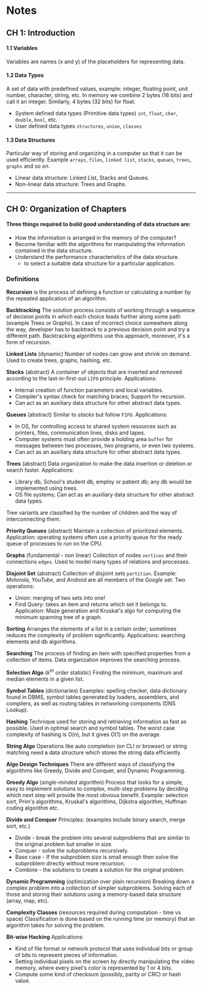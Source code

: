 # Notes

## CH 1: Introduction

#### 1.1 Variables

Variables are names (x and y) of the placeholders for representing data.

#### 1.2 Data Types

A set of data with predefined values, example: integer, floating point, unit number, character, string, etc. In memory we combine 2 bytes (16 bits) and call it an integer. Similarly, 4 bytes (32 bits) for float.

* System defined data types (Primitive data types) `int`, `float`, `char`, `double`, `bool`, etc.
* User defined data types `structures`, `union`, `classes`

#### 1.3 Data Structures

Particular way of storing and organizing in a computer so that it can be used efficiently. Example `arrays`, `files`, `linked list`, `stacks`, `queues`, `trees`, `graphs` and so on.

* Linear data structure: Linked List, Stacks and Queues.
* Non-linear data structure: Trees and Graphs.

___

## CH 0: Organization of Chapters

#### Three things required to build good understanding of data structure are:

* How the information is arranged in the memory of the computer?
* Become familiar with the algorithms for manipulating the information contained in the data structure.
* Understand the performance characteristics of the data structure.
    * to select a suitable data structure for a particular application.

### Definitions

**Recursion** is the process of defining a function or calculating a number by the repeated application of an algorithm.

**Backtracking** The solution process consists of working through a sequence of decision points in which each choice leads further along some path (example Trees or Graphs). In case of incorrect choice somewhere along the way, developer has to backtrack to a previous decision point and try a different path. Backtracking algorithms use this approach, moreover, it's a form of recursion.

**Linked Lists** (dynamic) Number of nodes can grow and shrink on demand. Used to create trees, graphs, hashing, etc.

**Stacks** (abstract) A container of objects that are inserted and removed according to the last-in-first-out `LIFO` principle. Applications:

* Internal creation of function parameters and local variables.
* Compiler's syntax check for matching braces; Support for recursion.
* Can act as an auxiliary data structure for other abstract data types.

**Queues** (abstract) Similar to *stacks* but follow `FIFO`. Applications:

* In OS, for controlling access to shared system resources such as printers, files, communication lines, disks and tapes.
* Computer systems must often provide a holding area `buffer` for messages between two processes, two programs, or even two systems.
* Can act as an auxiliary data structure for other abstract data types.

**Trees** (abstract) Data organization to make the data insertion or deletion or search faster. Applications:

* Library db, School's student db, employ or patient db; any db would be implemented using trees.
* OS file systems; Can act as an auxiliary data structure for other abstract data types.

Tree variants are classified by the number of children and the way of interconnecting them.

**Priority Queues** (abstract) Maintain a collection of prioritized elements. Application: operating systems often use a priority queue for the ready queue of processes to run on the CPU.

**Graphs** (fundamental - non linear) Collection of nodes `vertices` and their connections `edges`. Used to model many types of relations and processes.

**Disjoint Set** (abstract) Collection of disjoint sets `partition`. Example: *Motorola*, *YouTube*, and *Android* are all members of the *Google* set.
Two operations:

* Union: merging of two sets into one!
* Find Query: takes an item and returns which set it belongs to. Application: Maze generation and Kruskal's algo for computing the minimum spanning tree of a graph.

**Sorting** Arranges the elements of a list in a certain order; sometimes reduces the complexity of problem significantly. Applications: searching elements and db algorithms.

**Searching** The process of finding an item with specified properties from a collection of items. Data organization improves the searching process.

**Selection Algo** (*k<sup>th</sup>* order statistic) Finding the minimum, maximum and median elements in a given list.

**Symbol Tables** (dictionaries) Examples: spelling checker, data dictionary found in DBMS, symbol tables generated by loaders, assemblers, and compilers, as well as routing tables in networking components (DNS Lookup).

**Hashing** Technique used for storing and retrieving information as fast as possible. Used in optimal search and symbol tables. The worst case complexity of hashing is O(n), but it gives O(1) on the average.

**String Algo** Operations like auto completion (on CLI or browser) or string matching need a data structure which stores the string data efficiently.

**Algo Design Techniques** There are different ways of classifying the algorithms like Greedy, Divide and Conquer, and Dynamic Programming.

**Greedy Algo** (*single-minded* algorithm) Process that looks for a simple, easy to implement solutions to complex, multi-step problems by deciding which next step will provide the most obvious benefit. Example: selection sort, Prim's algorithms, Kruskal's algorithms, Dijkstra algorithm, Huffman coding algorithm etc.

**Divide and Conquer** Principles: (examples include binary search, merge sort, etc.)

* Divide - break the problem into several subproblems that are similar to the original problem but smaller in size.
* Conquer - solve the subproblems recursively.
* Base case - If the subproblem size is small enough then solve the subproblem directly without more recursion.
* Combine - the solutions to create a solution for the original problem.

**Dynamic Programming** (optimization over plain recursion) Breaking down a complex problem into a collection of simpler subproblems. Solving each of those and storing their solutions using a memory-based data structure (array, map, etc).

**Complexity Classes** (resources required during computation - time vs space) Classification is done based on the running time (or memory) that an algorithm takes for solving the problem.

**Bit-wise Hacking** Applications:

* Kind of file format or network protocol that uses individual bits or group of bits to represent pieces of information.
* Setting individual pixels on the screen by directly manipulating the video memory, where every pixel's color is represented by 1 or 4 bits.
* Compute some kind of checksum (possibly, parity or CRC) or hash value.
